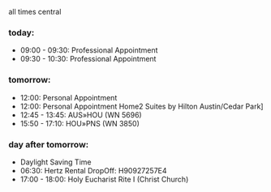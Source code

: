 all times central

### today:

* 09:00 - 09:30: Professional Appointment
* 09:30 - 10:30: Professional Appointment

### tomorrow:

* 12:00: Personal Appointment
* 12:00: Personal Appointment
Home2 Suites by Hilton Austin/Cedar Park]
* 12:45 - 13:45: AUS»HOU (WN 5696)
* 15:50 - 17:10: HOU»PNS (WN 3850)

### day after tomorrow:

* Daylight Saving Time
* 06:30: Hertz Rental DropOff: H90927257E4
* 17:00 - 18:00: Holy Eucharist Rite I (Christ Church)

